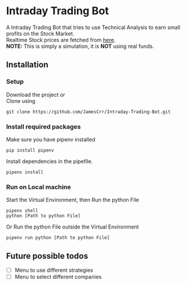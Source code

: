 # Intraday Trading Bot
A Intraday Trading Bot that tries to use Technical Analysis to earn small profits on the Stock Market.\
Realtime Stock prices are fetched from [here](https://www.alphavantage.co/).\
**NOTE:** This is simply a simulation, it is **NOT** using real funds.

## Installation
### Setup
Download the project or<br /> Clone using
```
git clone https://github.com/JamesCrr/Intraday-Trading-Bot.git
```
### Install required packages
Make sure you have pipenv installed 
```
pip install pipenv
```
Install dependencies in the pipefile.
```
pipenv install
```
### Run on Local machine
Start the Virtual Environment, then Run the python File
```
pipenv shell
python [Path to python File]
```
Or Run the python File outside the Virtual Environment
```
pipenv run python [Path to python File]
```


## Future possible todos
- [ ] Menu to use different strategies
- [ ] Menu to select different companies